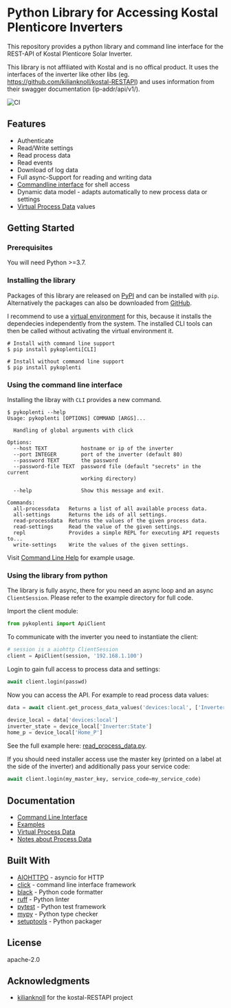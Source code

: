 # Python Library for Accessing Kostal Plenticore Inverters

This repository provides a python library and command line interface for the REST-API of Kostal Plenticore Solar Inverter.

This library is not affiliated with Kostal and is no offical product. It uses the interfaces of the inverter like other libs (eg. https://github.com/kilianknoll/kostal-RESTAPI) and uses information from their swagger documentation (ip-addr/api/v1/).

![CI](https://github.com/stegm/pykoplenti/workflows/CI/badge.svg)

## Features

- Authenticate
- Read/Write settings
- Read process data
- Read events
- Download of log data
- Full async-Support for reading and writing data
- [Commandline interface](doc/command_line.md) for shell access
- Dynamic data model - adapts automatically to new process data or settings
- [Virtual Process Data](doc/virtual_process_data.md) values

## Getting Started

### Prerequisites

You will need Python >=3.7.

### Installing the library

Packages of this library are released on [PyPI](https://pypi.org/project/kostal-plenticore/) and can be
installed with `pip`. Alternatively the packages can also be downloaded from
[GitHub](https://github.com/stegm/pykoplenti/releases/).

I recommend to use a [virtual environment](https://docs.python.org/3/library/venv.html) for this,
because it installs the dependecies independently from the system. The installed CLI tools can then be called
without activating the virtual environment it.

```shell
# Install with command line support
$ pip install pykoplenti[CLI]

# Install without command line support
$ pip install pykoplenti
```

### Using the command line interface

Installing the libray with `CLI` provides a new command.

```shell
$ pykoplenti --help
Usage: pykoplenti [OPTIONS] COMMAND [ARGS]...

  Handling of global arguments with click

Options:
  --host TEXT           hostname or ip of the inverter
  --port INTEGER        port of the inverter (default 80)
  --password TEXT       the password
  --password-file TEXT  password file (default "secrets" in the current
                        working directory)

  --help                Show this message and exit.

Commands:
  all-processdata   Returns a list of all available process data.
  all-settings      Returns the ids of all settings.
  read-processdata  Returns the values of the given process data.
  read-settings     Read the value of the given settings.
  repl              Provides a simple REPL for executing API requests to...
  write-settings    Write the values of the given settings.
```

Visit [Command Line Help](doc/command_line.md) for example usage.

### Using the library from python

The library is fully async, there for you need an async loop and an async `ClientSession`. Please refer to the
example directory for full code.

Import the client module:

```python
from pykoplenti import ApiClient
```

To communicate with the inverter you need to instantiate the client:

```python
# session is a aiohttp ClientSession
client = ApiClient(session, '192.168.1.100')
```

Login to gain full access to process data and settings:

```python
await client.login(passwd)
```

Now you can access the API. For example to read process data values:

```python
data = await client.get_process_data_values('devices:local', ['Inverter:State', 'Home_P'])

device_local = data['devices:local']
inverter_state = device_local['Inverter:State']
home_p = device_local['Home_P']
```

See the full example here: [read_process_data.py](examples/read_process_data.py).

If you should need installer access use the master key (printed on a label at the side of the inverter)
and additionally pass your service code:

```python
await client.login(my_master_key, service_code=my_service_code)
```

## Documentation

- [Command Line Interface](doc/command_line.md)
- [Examples](examples/)
- [Virtual Process Data](doc/virtual_process_data.md)
- [Notes about Process Data](doc/process_data.md)

## Built With

- [AIOHTTPO](https://docs.aiohttp.org/en/stable/) - asyncio for HTTP
- [click](https://click.palletsprojects.com/) - command line interface framework
- [black](https://github.com/psf/black) - Python code formatter
- [ruff](https://github.com/astral-sh/ruff) - Python linter
- [pytest](https://docs.pytest.org/) - Python test framework
- [mypy](https://mypy-lang.org/) - Python type checker
- [setuptools](https://github.com/pypa/setuptools) - Python packager

## License

apache-2.0

## Acknowledgments

- [kilianknoll](https://github.com/kilianknoll) for the kostal-RESTAPI project

